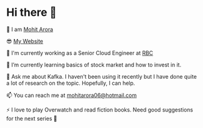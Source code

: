 # Hi there 👋

<!--
**mohitarora06/mohitarora06** is a ✨ _special_ ✨ repository because its `README.md` (this file) appears on your GitHub profile.

Here are some ideas to get you started:

- 🔭 I’m currently working on ...
- 🌱 I’m currently learning ...
- 👯 I’m looking to collaborate on ...
- 🤔 I’m looking for help with ...
- 💬 Ask me about ...
- 📫 How to reach me: ...
- 😄 Pronouns: ...
- ⚡ Fun fact: ...
-->

🔭 I am [Mohit Arora](https://www.linkedin.com/in/mohitarora06)

😎 [My Website](aroramohit.dev)

🌱 I'm currently working as a Senior Cloud Engineer at [RBC](https://www.rbcroyalbank.com/personal.html)

👯 I’m currently learning basics of stock market and how to invest in it.

💬 Ask me about Kafka. I haven't been using it recently but I have done quite a lot of research on the topic. Hopefully, I can help.

📫 You can reach me at mohitarora06@hotmail.com

⚡ I love to play Overwatch and read fiction books. Need good suggestions for the next series 🙏
